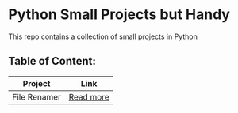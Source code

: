 # Python Small Projects but Handy
This repo contains a collection of small projects in Python

## Table of Content:
| Project      | Link                                  |
| ------------ | ------------------------------------- |
| File Renamer | [Read more](File%20Renamer/README.md) |
